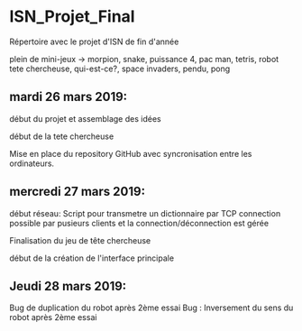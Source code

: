 # ISN_Projet_Final
Répertoire avec le projet d'ISN de fin d'année

plein de mini-jeux
-> morpion, snake, puissance 4, pac man, tetris, robot tete chercheuse, qui-est-ce?, space invaders,
pendu, pong

## mardi 26 mars 2019:  
début du projet et assemblage des idées

début de la tete chercheuse

Mise en place du repository GitHub avec syncronisation entre les ordinateurs.

## mercredi 27 mars 2019:
début réseau: Script pour transmetre un dictionnaire par TCP connection possible par pusieurs clients et la connection/déconnection est gérée

Finalisation du jeu de tête chercheuse

début de la création de l'interface principale

## Jeudi 28 mars 2019:
Bug de duplication du robot après 2ème essai
Bug : Inversement du sens du robot après 2ème essai
